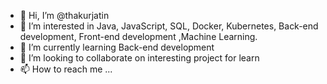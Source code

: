 - 👋 Hi, I’m @thakurjatin
- 👀 I’m interested in Java, JavaScript, SQL, Docker, Kubernetes, Back-end development, Front-end development ,Machine Learning.
- 🌱 I’m currently learning Back-end development
- 💞️ I’m looking to collaborate on interesting project for learn
- 📫 How to reach me ...

<!---
thakurjatin/thakurjatin is a ✨ special ✨ repository because its `README.md` (this file) appears on your GitHub profile.
You can click the Preview link to take a look at your changes.
--->
